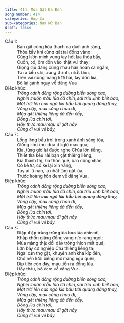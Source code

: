 ```yaml
---
title: 414. Mùa Gặt Đã Đến
song-number: 414
categories: Hợp Ca
sub-categories: Nam Nữ Ban
draft: false
---
```

<dl><dt>Câu 1:</dt><dd data-verse="1">Bạn gặt cùng hòa thanh ca dưới ánh sáng, <br/>Thỏa bấy khi cùng gặt tại đồng vàng; <br/>Cùng lượn mình vung tay hớt lúa thỏa bấy, <br/>Cuốn, bó, ôm dồn vào, thật vui thay; <br/>Giọng dịu dàng cùng nhau hân hoan ca ngâm, <br/>Tỏ ra bền chí, trung thành, nhất tâm, <br/>Trên vai cùng mang lưỡi hái, tay dồn lúa, <br/>Bó lại gánh ngay về dâng Vua. </dd><dt>Điệp khúc:</dt><dd data-chorus="1"><em>Trông cánh đồng rộng dường biển sóng xao, <br/>Nghìn muôn mẫu lúa đã chín, sai trĩu xinh biết bao, <br/>Mặt trời lên cao ngó kìa bầu trời quang đãng thay, <br/>Vùng dậy, mau cùng nhau đi, <br/>Mùa gặt thiêng liêng đã đến đấy, <br/>Đồng lúa chín tới, <br/>Hãy thức mau mau đi gặt nầy, <br/>Cùng đi vui vẻ bấy, </em></dd><dt>Câu 2:</dt><dd data-verse="2">Lồng lộng bầu trời trong xanh ánh sáng tỏa, <br/>Giống như thoi đưa thì giờ mau qua; <br/>Kìa, từng giờ lại được nghe Chúa lớn tiếng, <br/>Thiết tha kêu nài bạn gặt thiêng liêng; <br/>Kìa thành thị, kìa thôn quê, bao công nhân, <br/>Có kẻ từ, có kẻ lại xin vâng, <br/>Tuy ai từ nan, ta nhất tâm gặt lúa, <br/>Trước hoàng hôn đem về dâng Vua. </dd><dt>Điệp khúc:</dt><dd data-chorus="1"><em>Trông cánh đồng rộng dường biển sóng xao, <br/>Nghìn muôn mẫu lúa đã chín, sai trĩu xinh biết bao, <br/>Mặt trời lên cao ngó kìa bầu trời quang đãng thay, <br/>Vùng dậy, mau cùng nhau đi, <br/>Mùa gặt thiêng liêng đã đến đấy, <br/>Đồng lúa chín tới, <br/>Hãy thức mau mau đi gặt nầy, <br/>Cùng đi vui vẻ bấy. </em></dd><dt>Câu 3:</dt><dd data-verse="3">Điệp điệp trùng trùng kia bao lúa chín tới, <br/>Khắp chốn giăng đồng vàng rực rạng ngời; <br/>Mùa màng thật dồi dào trông thích mắt quá, <br/>Lớn bấy cơ nghiệp Cha thiêng liêng ta; <br/>Ngài cần thợ gặt, khuyên anh khá kíp đến, <br/>Chớ nên lười biếng mơ màng ngủ quên, <br/>Dịp tiện còn đây, mau tiến ra đồng lúa, <br/>Hãy thâu, bó đem về dâng Vua. </dd><dt>Điệp khúc:</dt><dd data-chorus="1"><em>Trông cánh đồng rộng dường biển sóng xao, <br/>Nghìn muôn mẫu lúa đã chín, sai trĩu xinh biết bao, <br/>Mặt trời lên cao ngó kìa bầu trời quang đãng thay, <br/>Vùng dậy, mau cùng nhau đi, <br/>Mùa gặt thiêng liêng đã đến đấy, <br/>Đồng lúa chín tới, <br/>Hãy thức mau mau đi gặt nầy, <br/>Cùng đi vui vẻ bấy. </em></dd></dl>